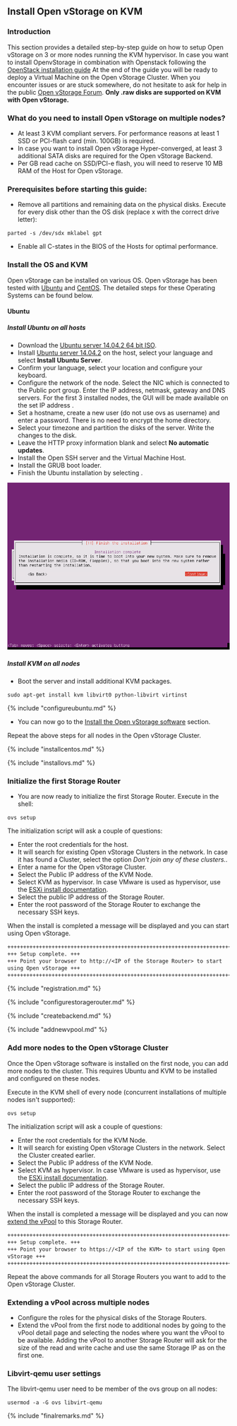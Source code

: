 ## Install Open vStorage on KVM

### Introduction
This section provides a detailed step-by-step guide on how to setup Open
vStorage on 3 or more nodes running the KVM hypervisor. In case you want to install OpenvStorage in combination with Openstack following the [OpenStack installation guide](openstack.md) At the end of
the guide you will be ready to deploy a Virtual Machine on the Open
vStorage Cluster. When you encounter issues or are stuck somewhere, do
not hesitate to ask for help in the public [Open vStorage
Forum](https://groups.google.com/forum/#!forum/open-vstorage). **Only
.raw disks are supported on KVM with Open vStorage.**

### What do you need to install Open vStorage on multiple nodes?
-   At least 3 KVM compliant servers. For performance reasons at least 1
    SSD or PCI-flash card (min. 100GB) is required.
-   In case you want to install Open vStorage Hyper-converged, at least 3 additional SATA disks are required for the Open vStorage Backend.
-   Per GB read cache on SSD/PCI-e flash, you will need to reserve 10 MB RAM of the Host for Open vStorage.

### Prerequisites before starting this guide:
-   Remove all partitions and remaining data on the physical disks. Execute for every disk other than the OS disk (replace x with the correct drive letter):
```
parted -s /dev/sdx mklabel gpt
```
-   Enable all C-states in the BIOS of the Hosts for optimal
    performance.

### Install the OS and KVM
Open vStorage can be installed on various OS. Open vStorage has been tested with [Ubuntu](#ubuntu) and [CentOS](#centos). The detailed steps for these Operating Systems can be found below.

#### <a name="ubuntu"></a> Ubuntu
##### Install Ubuntu on all hosts
-   Download the [Ubuntu server 14.04.2 64 bit ISO](http://releases.ubuntu.com/14.04.2/ubuntu-14.04.2-server-amd64.iso).
-   Install [Ubuntu server 14.04.2](http://releases.ubuntu.com/14.04.2/ubuntu-14.04.2-server-amd64.iso)
    on the host, select your language and select **Install Ubuntu
    Server**.
-   Confirm your language, select your location and configure your
    keyboard.
-   Configure the network of the node. Select the NIC which is connected
    to the Public port group. Enter the IP address, netmask, gateway and
    DNS servers. For the first 3 installed nodes, the GUI will be made available on the set IP address .
-   Set a hostname, create a new user (do not use ovs as username) and
    enter a password. There is no need to encrypt the home directory.
-   Select your timezone and partition the disks of the server. Write
    the changes to the disk.
-   Leave the HTTP proxy information blank and select **No automatic
    updates**.
-   Install the Open SSH server and the Virtual Machine Host.
-   Install the GRUB boot loader.
-   Finish the Ubuntu installation by selecting **<Continue>**.

![](../Images/finish_install.png)

##### Install KVM on all nodes
-   Boot the server and install additional KVM packages.
```
sudo apt-get install kvm libvirt0 python-libvirt virtinst
```

{% include "configureubuntu.md" %}
-   You can now go to the [Install the Open vStorage software](#installovs) section.

Repeat the above steps for all nodes in the Open vStorage Cluster.

{% include "installcentos.md" %}

{% include "installovs.md" %}



### <a name="initialize"></a>Initialize the first Storage Router

-   You are now ready to initialize the first Storage Router. Execute in
    the shell:
```
ovs setup
```

The initialization script will ask a couple of questions:

-   Enter the root credentials for the host.
-   It will search for existing Open vStorage Clusters in the network.
    In case it has found a Cluster, select the option *Don't join any of
    these clusters.*.
-   Enter a name for the Open vStorage Cluster.
-   Select the Public IP address of the KVM Node.
-   Select KVM as hypervisor. In case VMware is used as hypervisor, use
    the [ESXi install documentation](esxi.md).
-   Select the public IP address of the Storage Router.
-   Enter the root password of the Storage Router to exchange the necessary SSH
    keys.

When the install is completed a message will be displayed and you can
start using Open vStorage.

```
++++++++++++++++++++++++++++++++++++++++++++++++++++++++++++++++++++++++++++++++++
+++ Setup complete. +++
+++ Point your browser to http://<IP of the Storage Router> to start using Open vStorage +++
++++++++++++++++++++++++++++++++++++++++++++++++++++++++++++++++++++++++++++++++++
```

{% include "registration.md" %}

{% include "configurestoragerouter.md" %}

{% include "createbackend.md" %}

{% include "addnewvpool.md" %}

### Add more nodes to the Open vStorage Cluster

Once the Open vStorage software is installed on the first node, you can
add more nodes to the cluster. This requires Ubuntu and KVM to be installed and configured on these nodes.

Execute in the KVM shell of every node (concurrent installations of multiple nodes isn't supported):

```
ovs setup
```

The initialization script will ask a couple of questions:

-   Enter the root credentials for the KVM Node.
-   It will search for existing Open vStorage Clusters in the network.
    Select the Cluster created earlier.
-   Select the Public IP address of the KVM Node.
-   Select KVM as hypervisor. In case VMware is used as hypervisor, use
    the [ESXi install documentation](esxi).
-   Select the public IP address of the Storage Router.
-   Enter the root password of the Storage Router to exchange the
    necessary SSH keys.

When the install is completed a message will be displayed and you can
now [extend the vPool](#extendvpool) to this Storage Router.

```
+++++++++++++++++++++++++++++++++++++++++++++++++++++++++++++++++++++++++++++++++
+++ Setup complete. +++
+++ Point your browser to https://<IP of the KVM> to start using Open vStorage +++
+++++++++++++++++++++++++++++++++++++++++++++++++++++++++++++++++++++++++++++++++
```

Repeat the above commands for all Storage Routers you want to add to the
Open vStorage Cluster.

### <a name="extendvpool"></a> Extending a vPool across multiple nodes

-   Configure the roles for the physical disks of the Storage Routers.
-   Extend the vPool from the first node to additional nodes by going to
    the vPool detail page and selecting the nodes where you want the
    vPool to be available. Adding the vPool to another Storage Router
    will ask for the size of the read and write cache and use the same Storage IP as on the first one.

### <a name="adduser"></a> Libvirt-qemu user settings
The libvirt-qemu user need to be member of the ovs group on all nodes:
```
usermod -a -G ovs libvirt-qemu
```

{% include "finalremarks.md" %}


